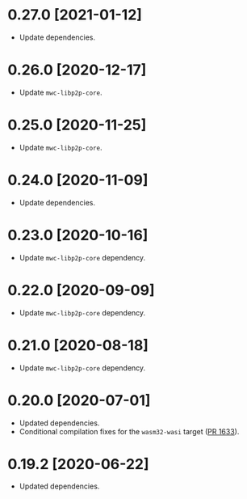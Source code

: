 # 0.27.0 [2021-01-12]

- Update dependencies.

# 0.26.0 [2020-12-17]

- Update `mwc-libp2p-core`.

# 0.25.0 [2020-11-25]

- Update `mwc-libp2p-core`.

# 0.24.0 [2020-11-09]

- Update dependencies.

# 0.23.0 [2020-10-16]

- Update `mwc-libp2p-core` dependency.

# 0.22.0 [2020-09-09]

- Update `mwc-libp2p-core` dependency.

# 0.21.0 [2020-08-18]

- Update `mwc-libp2p-core` dependency.

# 0.20.0 [2020-07-01]

- Updated dependencies.
- Conditional compilation fixes for the `wasm32-wasi` target
  ([PR 1633](https://github.com/libp2p/rust-libp2p/pull/1633)).

# 0.19.2 [2020-06-22]

- Updated dependencies.

